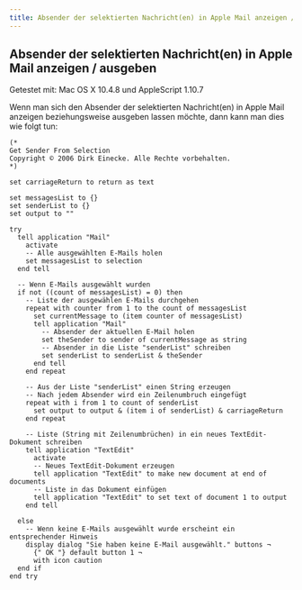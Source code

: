 ```yaml
---
title: Absender der selektierten Nachricht(en) in Apple Mail anzeigen / ausgeben
---
```


## Absender der selektierten Nachricht(en) in Apple Mail anzeigen / ausgeben

Getestet mit: Mac OS X 10.4.8 und AppleScript 1.10.7

Wenn man sich den Absender der selektierten Nachricht(en) in Apple Mail anzeigen beziehungsweise ausgeben lassen möchte, dann kann man dies wie folgt tun:

```applescript
(*
Get Sender From Selection
Copyright © 2006 Dirk Einecke. Alle Rechte vorbehalten.
*)

set carriageReturn to return as text

set messagesList to {}
set senderList to {}
set output to ""

try
  tell application "Mail"
    activate
    -- Alle ausgewählten E-Mails holen
    set messagesList to selection
  end tell
  
  -- Wenn E-Mails ausgewählt wurden
  if not ((count of messagesList) = 0) then
    -- Liste der ausgewählen E-Mails durchgehen
    repeat with counter from 1 to the count of messagesList
      set currentMessage to (item counter of messagesList)
      tell application "Mail"
        -- Absender der aktuellen E-Mail holen
        set theSender to sender of currentMessage as string
        -- Absender in die Liste "senderList" schreiben
        set senderList to senderList & theSender
      end tell
    end repeat
    
    -- Aus der Liste "senderList" einen String erzeugen
    -- Nach jedem Absender wird ein Zeilenumbruch eingefügt
    repeat with i from 1 to count of senderList
      set output to output & (item i of senderList) & carriageReturn
    end repeat
    
    -- Liste (String mit Zeilenumbrüchen) in ein neues TextEdit-Dokument schreiben
    tell application "TextEdit"
      activate
      -- Neues TextEdit-Dokument erzeugen
      tell application "TextEdit" to make new document at end of documents
      -- Liste in das Dokument einfügen
      tell application "TextEdit" to set text of document 1 to output
    end tell
    
  else
    -- Wenn keine E-Mails ausgewählt wurde erscheint ein entsprechender Hinweis
    display dialog "Sie haben keine E-Mail ausgewählt." buttons ¬
      {" OK "} default button 1 ¬
      with icon caution
  end if
end try
```
